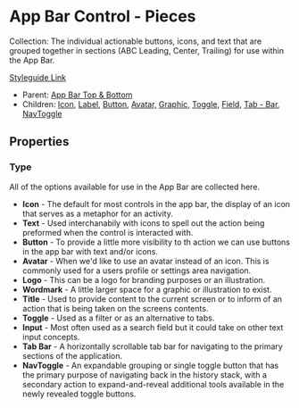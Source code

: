 # App Bar Control - Pieces

Collection: The individual actionable buttons, icons, and text that are grouped together in sections (ABC Leading, Center, Trailing) for use within the App Bar.

[Styleguide Link](https://zpl.io/V13kP6w)

- Parent: [App Bar Top & Bottom](https://github.com/able-app/docs/blob/08eb774e348952235f1f4eb0369879387a684280/controls/components/appbar/app-bar.md)
- Children: [Icon](https://github.com/able-app/docs/blob/08eb774e348952235f1f4eb0369879387a684280/controls/%CE%B5%20elements/icon/icon.md), [Label](https://github.com/able-app/docs/blob/08eb774e348952235f1f4eb0369879387a684280/controls/%CE%B5%20elements/label.md), [Button](https://github.com/able-app/docs/blob/08eb774e348952235f1f4eb0369879387a684280/controls/%CE%B5%20elements/button.md), [Avatar,](https://github.com/able-app/docs/blob/08eb774e348952235f1f4eb0369879387a684280/controls/%CE%B5%20elements/avatar/avatar.md) [Graphic](https://github.com/able-app/docs/blob/08eb774e348952235f1f4eb0369879387a684280/controls/%CE%B5%20elements/graphic/graphic.md), [Toggle](https://github.com/able-app/docs/blob/08eb774e348952235f1f4eb0369879387a684280/controls/%CE%B5%20elements/toggle/toggle.md), [Field](https://github.com/able-app/docs/blob/08eb774e348952235f1f4eb0369879387a684280/controls/%CE%B5%20elements/field/field.md), [Tab - Bar](https://github.com/able-app/docs/blob/08eb774e348952235f1f4eb0369879387a684280/controls/components/tab-bar.md), [NavToggle](https://github.com/able-app/docs/blob/08eb774e348952235f1f4eb0369879387a684280/controls/%CE%B5%20elements/toggle/navtoggle.md)

## Properties

### Type

All of the options available for use in the App Bar are collected here.

- **Icon** - The default for most controls in the app bar, the display of an icon that serves as a metaphor for an activity.
- **Text** - Used interchanabily with icons to spell out the action being preformed when the control is interacted with.
- **Button** - To provide a little more visibility to th action we can use buttons in the app bar with text and/or icons.
- **Avatar** - When we'd like to use an avatar instead of an icon.  This is commonly used for a users profile or settings area navigation.
- **Logo** - This can be a logo for branding purposes or an illustration.
- **Wordmark** - A little larger space for a graphic or illustration to exist.
- **Title** - Used to provide content to the current screen or to inform of an action that is being taken on the screens contents.
- **Toggle** - Used as a filter or as an alternative to tabs.
- **Input** - Most often used as a search field but it could take on other text input concepts.
- **Tab Bar** - A horizontally scrollable tab bar for navigating to the primary sections of the application.
- **NavToggle** - An expandable grouping or single toggle button that has the primary purpose of navigating back in the history stack, with a secondary action to expand-and-reveal additional tools available in the newly revealed toggle buttons.

